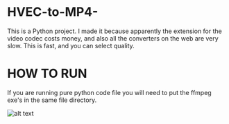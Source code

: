 # HVEC-to-MP4-
This is a Python project. I made it because apparently the extension for the video codec costs money, and also all the converters on the web are very slow. This is fast, and you can select quality.
# HOW TO RUN
If you are running pure python code file you will need to put the ffmpeg exe's in the same file directory. 

![alt text](https://ibb.co/CsDQ7SYj "Logo Title Text 1")
